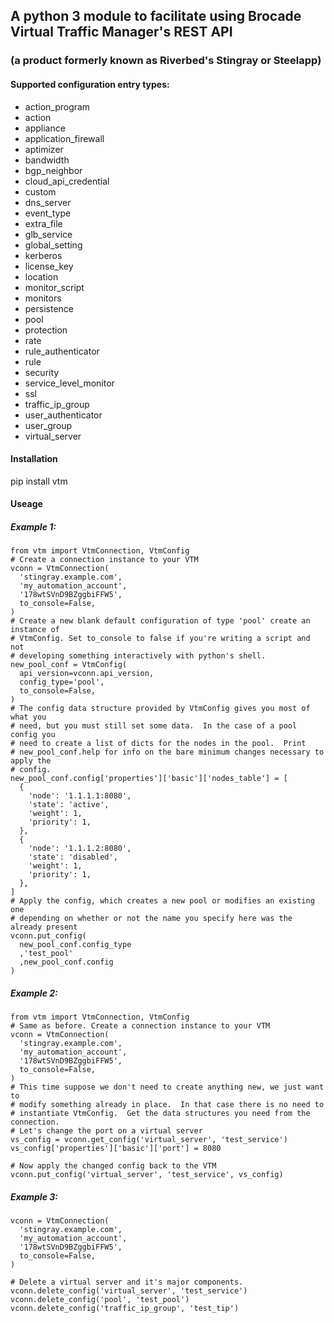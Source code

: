 ## A python 3 module to facilitate using Brocade Virtual Traffic Manager's REST API
### (a product formerly known as Riverbed's Stingray or Steelapp)

#### Supported configuration entry types:
 - action_program
 - action
 - appliance
 - application_firewall
 - aptimizer
 - bandwidth
 - bgp_neighbor
 - cloud_api_credential
 - custom
 - dns_server
 - event_type
 - extra_file
 - glb_service
 - global_setting
 - kerberos
 - license_key
 - location
 - monitor_script
 - monitors
 - persistence
 - pool
 - protection
 - rate
 - rule_authenticator
 - rule
 - security
 - service_level_monitor
 - ssl
 - traffic_ip_group
 - user_authenticator
 - user_group
 - virtual_server

#### Installation
pip install vtm

#### Useage
##### Example 1:

```
from vtm import VtmConnection, VtmConfig
# Create a connection instance to your VTM
vconn = VtmConnection(
  'stingray.example.com',
  'my_automation_account',
  '178wtSVnD9BZggbiFFW5',
  to_console=False,
)
# Create a new blank default configuration of type 'pool' create an instance of 
# VtmConfig. Set to_console to false if you're writing a script and not 
# developing something interactively with python's shell.
new_pool_conf = VtmConfig(
  api_version=vconn.api_version,
  config_type='pool',
  to_console=False,
)
# The config data structure provided by VtmConfig gives you most of what you 
# need, but you must still set some data.  In the case of a pool config you 
# need to create a list of dicts for the nodes in the pool.  Print 
# new_pool_conf.help for info on the bare minimum changes necessary to apply the 
# config.
new_pool_conf.config['properties']['basic']['nodes_table'] = [
  {
    'node': '1.1.1.1:8080',
    'state': 'active',
    'weight': 1,
    'priority': 1,
  },
  {
    'node': '1.1.1.2:8080', 
    'state': 'disabled',
    'weight': 1,
    'priority': 1,
  },
]
# Apply the config, which creates a new pool or modifies an existing one 
# depending on whether or not the name you specify here was the already present
vconn.put_config(
  new_pool_conf.config_type
  ,'test_pool'
  ,new_pool_conf.config
)
```

##### Example 2:

```
from vtm import VtmConnection, VtmConfig
# Same as before. Create a connection instance to your VTM
vconn = VtmConnection(
  'stingray.example.com',
  'my_automation_account',
  '178wtSVnD9BZggbiFFW5',
  to_console=False,
)
# This time suppose we don't need to create anything new, we just want to 
# modify something already in place.  In that case there is no need to
# instantiate VtmConfig.  Get the data structures you need from the connection.
# Let's change the port on a virtual server
vs_config = vconn.get_config('virtual_server', 'test_service')
vs_config['properties']['basic']['port'] = 8080

# Now apply the changed config back to the VTM
vconn.put_config('virtual_server', 'test_service', vs_config)
```

##### Example 3:

```
vconn = VtmConnection(
  'stingray.example.com',
  'my_automation_account',
  '178wtSVnD9BZggbiFFW5',
  to_console=False,
)

# Delete a virtual server and it's major components.
vconn.delete_config('virtual_server', 'test_service')
vconn.delete_config('pool', 'test_pool')
vconn.delete_config('traffic_ip_group', 'test_tip')
```
